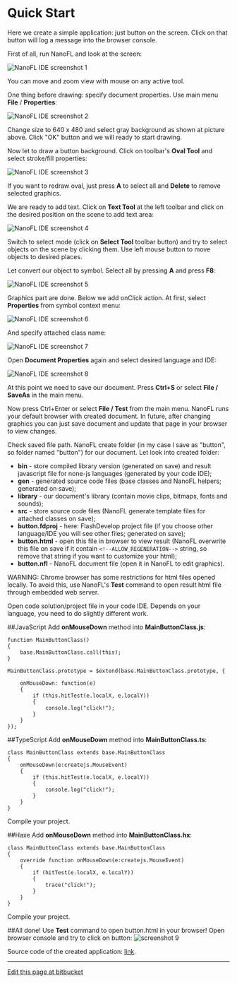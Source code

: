 # Quick Start

Here we create a simple application: just button on the screen.
Click on that button will log a message into the browser console.

First of all, run NanoFL and look at the screen:
	
![NanoFL IDE screenshot 1](screen1.png)

You can move and zoom view with mouse on any active tool.

One thing before drawing: specify document properties. Use main menu **File** / **Properties**:
	
![NanoFL IDE screenshot 2](screen2.png)

Change size to 640 x 480 and select gray background as shown at picture above. Click "OK" button and we will ready to start drawing.

Now let to draw a button background. Click on toolbar's **Oval Tool** and select stroke/fill properties:

![NanoFL IDE screenshot 3](screen3.png)

If you want to redraw oval, just press **A** to select all and **Delete** to remove selected graphics.

We are ready to add text. Click on **Text Tool** at the left toolbar and click on the desired position on the scene to add text area:

![NanoFL IDE screenshot 4](screen4.png)

Switch to select mode (click on **Select Tool** toolbar button) and try to select objects on the scene by clicking them.
Use left mouse button to move objects to desired places.

Let convert our object to symbol. Select all by pressing **A** and press **F8**:

![NanoFL IDE screenshot 5](screen5.png)

Graphics part are done. Below we add onClick action. At first, select **Properties** from symbol context menu:

![NanoFL IDE screenshot 6](screen6.png)

And specify attached class name:

![NanoFL IDE screenshot 7](screen7.png)

Open **Document Properties** again and select desired language and IDE:

![NanoFL IDE screenshot 8](screen8.png)

At this point we need to save our document. Press **Ctrl+S** or select **File / SaveAs** in the main menu.

Now press Ctrl+Enter or select **File / Test** from the main menu. NanoFL runs your default browser with created document.
In future, after changing graphics you can just save document and update that page in your browser to view changes.

Check saved file path. NanoFL create folder (in my case I save as "button", so folder named "button") for our document.
Let look into created folder:
	
* **bin** - store compiled library version (generated on save) and result javascript file for none-js languages (generated by your code IDE);
* **gen** - generated source code files (base classes and NanoFL helpers; generated on save);
* **library** - our document's library (contain movie clips, bitmaps, fonts and sounds);
* **src** - store source code files (NanoFL generate template files for attached classes on save);
* **button.fdproj** - here: FlashDevelop project file (if you choose other language/IDE you will see other files; generated on save);
* **button.html** - open this file in browser to view result (NanoFL overwrite this file on save if it contain `<!--ALLOW_REGENERATION-->` string, so remove that string if you want to customize your html);
* **button.nfl** - NanoFL document file (open it in NanoFL to edit graphics).

WARNING: Chrome browser has some restrictions for html files opened locally.
To avoid this, use NanoFL's **Test** command to open result html file through embedded web server.

Open code solution/project file in your code IDE. Depends on your language, you need to do slightly different work.
	

##JavaScript
Add **onMouseDown** method into **MainButtonClass.js**:
```
function MainButtonClass()
{
	base.MainButtonClass.call(this);
}

MainButtonClass.prototype = $extend(base.MainButtonClass.prototype, {
	
	onMouseDown: function(e)
	{
		if (this.hitTest(e.localX, e.localY))
		{
			console.log("click!");
		}
	}
});
```


##TypeScript
Add **onMouseDown** method into **MainButtonClass.ts**:
```
class MainButtonClass extends base.MainButtonClass
{
	onMouseDown(e:createjs.MouseEvent)
	{
		if (this.hitTest(e.localX, e.localY))
		{
			console.log("click!");
		}
	}
}
```
Compile your project.


##Haxe
Add **onMouseDown** method into **MainButtonClass.hx**:
```
class MainButtonClass extends base.MainButtonClass
{
	override function onMouseDown(e:createjs.MouseEvent)
	{
		if (hitTest(e.localX, e.localY))
		{
			trace("click!");
		}
	}
}
```
Compile your project.

##All done!
Use **Test** command to open button.html in your browser!
Open browser console and try to click on button:
![screenshot 9](screen9.png)

Source code of the created application: [link](https://bitbucket.org/nanofl/examples/src/default/button/).

----------------------------------------------------------------------------------------------------

<a href="https://bitbucket.org/nanofl/site/src/default/docs/quick_start/index.md" target="_blank">Edit this page at bitbucket</a>